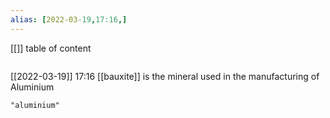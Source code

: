 ```yaml
---
alias: [2022-03-19,17:16,]
---
```

[[]]
table of content
```toc
```

[[2022-03-19]] 17:16
[[bauxite]] is the mineral used in the manufacturing of Aluminium
```query
"aluminium"
```